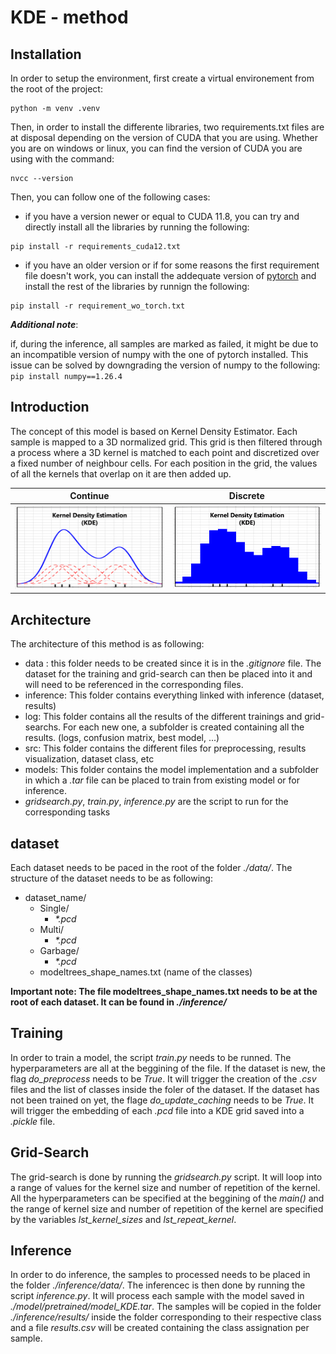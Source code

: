 # KDE - method
## Installation
In order to setup the environment, first create a virtual environement from the root of the project:
```
python -m venv .venv
```
Then, in order to install the differente libraries, two requirements.txt files are at disposal depending on the version of CUDA that you are using. Whether you are on windows or linux, you can find the version of CUDA you are using with the command:
```
nvcc --version
```
Then, you can follow one of the following cases:
- if you have a version newer or equal to CUDA 11.8, you can try and directly install all the libraries by running the following:
```
pip install -r requirements_cuda12.txt
```
- if you have an older version or if for some reasons the first requirement file doesn't work, you can install the addequate version of [pytorch](#https://pytorch.org/) and install the rest of the libraries by runnign the following:
```
pip install -r requirement_wo_torch.txt
```

**_Additional note_**:

if, during the inference, all samples are marked as failed, it might be due to an incompatible version of numpy with the one of pytorch installed. This issue can be solved by downgrading the version of numpy to the following: `pip install numpy==1.26.4`

## Introduction
The concept of this model is based on Kernel Density Estimator. Each sample is mapped to a 3D normalized grid. This grid is then filtered through a process where a 3D kernel is matched to each point and discretized over a fixed number of neighbour cells. For each position in the grid, the values of all the kernels that overlap on it are then added up.

 Continue         		   |  Discrete
:-------------------------:|:-------------------------:
<img src="./img/KDE.png" alt="image" width="300" height="auto">  |  <img src="./img/KDE_discrete.png" alt="image" width="300" height="auto">

## Architecture
The architecture of this method is as following:
- data : this folder needs to be created since it is in the _.gitignore_ file. The dataset for the training and grid-search can then be placed into it and will need to be referenced in the corresponding files.
- inference: This folder contains everything linked with inference (dataset, results)
- log: This folder contains all the results of the different trainings and grid-searchs. For each new one, a subfolder is created containing all the results. (logs, confusion matrix, best model, ...)
- src: This folder contains the different files for preprocessing, results visualization, dataset class, etc
- models: This folder contains the model implementation and a subfolder in which a _.tar_ file can be placed to train from existing model or for inference.
- _gridsearch.py_, _train.py_, _inference.py_ are the script to run for the corresponding tasks

## dataset
Each dataset needs to be paced in the root of the folder _./data/_.
The structure of the dataset needs to be as following:
- dataset_name/ 
	- Single/
		- _*.pcd_
	- Multi/
		- _*.pcd_
	- Garbage/
		- _*.pcd_
	- modeltrees_shape_names.txt (name of the classes)

**Important note: The file modeltrees_shape_names.txt needs to be at the root of each dataset. It can be found in _./inference/_**

## Training
In order to train a model, the script _train.py_ needs to be runned. The hyperparameters are all at the beggining of the file.
If the dataset is new, the flag _do_preprocess_ needs to be _True_. It will trigger the creation of the _.csv_ files and the list of classes inside the foler of the dataset. 
If the dataset has not been trained on yet, the flage _do_update_caching_ needs to be _True_. It will trigger the embedding of each _.pcd_ file into a KDE grid saved into a _.pickle_ file.

## Grid-Search
The grid-search is done by running the _gridsearch.py_ script. It will loop into a range of values for the kernel size and number of repetition of the kernel.
All the hyperparameters can be specified at the beggining of the _main()_ and the range of kernel size and number of repetition of the kernel are specified by the variables _lst_kernel_sizes_ and _lst_repeat_kernel_.

## Inference
In order to do inference, the samples to processed needs to be placed in the folder _./inference/data/_.
The inferencec is then done by running the script _inference.py_. It will process each sample with the model saved in _./model/pretrained/model_KDE.tar_.
The samples will be copied in the folder _./inference/results/_ inside the folder corresponding to their respective class and a file _results.csv_ will be created containing the class assignation per sample. 
